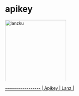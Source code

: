 # apikey
<p align=left>
<img  alt=lanzku  src=https://user-images.githubusercontent.com/76142260/110571814-2708dd00-8193-11eb-8ae5-6cfa612106cb.png widht=150 height=200>
<a href=github.com/lanzku278 />
  </img>
  </p>
------------------
| Apikey | Lanz  |
